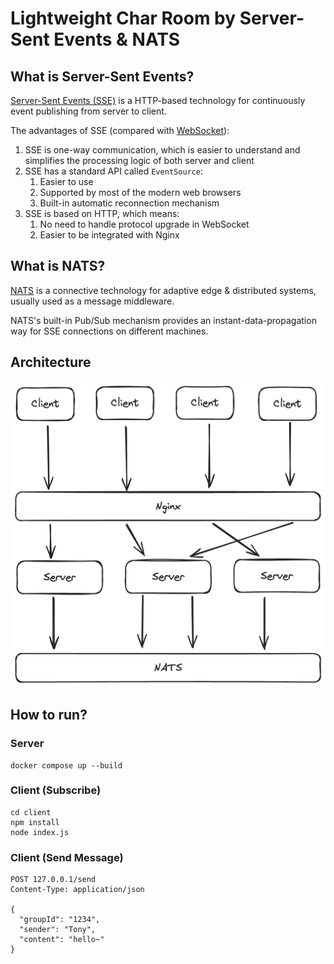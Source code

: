 # Lightweight Char Room by Server-Sent Events & NATS

## What is Server-Sent Events?

[Server-Sent Events (SSE)](https://developer.mozilla.org/en-US/docs/Web/API/Server-sent_events/Using_server-sent_events) is a HTTP-based technology for continuously event publishing from server to client.

The advantages of SSE (compared with [WebSocket](https://developer.mozilla.org/en-US/docs/Web/API/WebSocket)):

1. SSE is one-way communication, which is easier to understand and simplifies the processing logic of both server and client
2. SSE has a standard API called `EventSource`:
   1. Easier to use
   2. Supported by most of the modern web browsers
   3. Built-in automatic reconnection mechanism
3. SSE is based on HTTP, which means:
   1. No need to handle protocol upgrade in WebSocket
   2. Easier to be integrated with Nginx 

## What is NATS?

[NATS](https://nats.io/) is a connective technology for adaptive edge & distributed systems, usually used as a message middleware.

NATS's built-in Pub/Sub mechanism provides an instant-data-propagation way for SSE connections on different machines.

## Architecture

![](doc/architecture.png)

## How to run?

### Server

```shell
docker compose up --build
```

### Client (Subscribe)

```shell
cd client
npm install
node index.js
```

### Client (Send Message)

```
POST 127.0.0.1/send
Content-Type: application/json

{
  "groupId": "1234",
  "sender": "Tony",
  "content": "hello~"
}
```